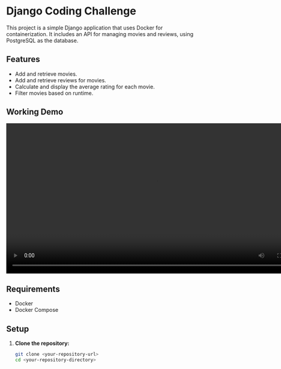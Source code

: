 # Django Coding Challenge

This project is a simple Django application that uses Docker for containerization. It includes an API for managing movies and reviews, using PostgreSQL as the database.

## Features

- Add and retrieve movies.
- Add and retrieve reviews for movies.
- Calculate and display the average rating for each movie.
- Filter movies based on runtime.

## Working Demo

<video width="800" controls>
  <source src="demo.mp4" type="video/mp4">
  Your browser does not support the video tag.
</video>

## Requirements

- Docker
- Docker Compose

## Setup

1. **Clone the repository:**

   ```bash
   git clone <your-repository-url>
   cd <your-repository-directory>
